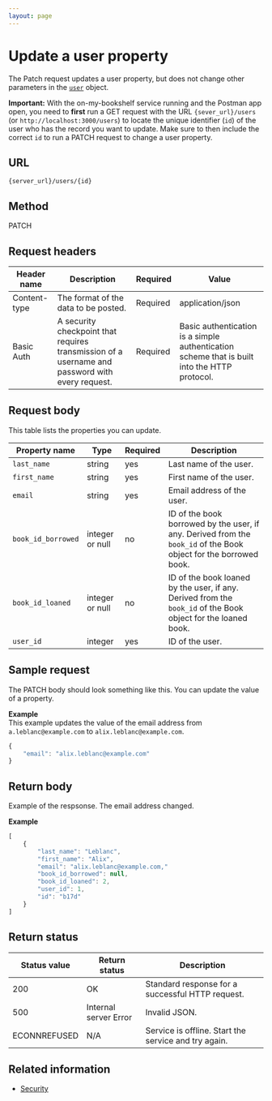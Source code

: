 ```yaml
---
layout: page
---
```


# Update a user property

The Patch request updates a user property, but does not change other parameters in the [`user`](user.md) object.

**Important:** With the on-my-bookshelf service running and the Postman app open, you need to **first** run a GET request with the URL `{sever_url}/users` (or `http://localhost:3000/users`) to locate the unique identifier (`id`) of the user who has the record you want to update. Make sure to then include the correct `id` to run a PATCH request to change a user property. 

## URL

```shell
{server_url}/users/{id}
```

## Method

PATCH

## Request headers

| Header name | Description | Required | Value |
| -------------- | ------ | ------------ |------------ |
| Content-type | The format of the data to be posted. | Required | application/json |
| Basic Auth | A security checkpoint that requires transmission of a username and password with every request. | Required | Basic authentication is a simple authentication scheme that is built into the HTTP protocol. |


## Request body

This table lists the properties you can update.

| Property name      | Type   | Required | Description                | 
| -------------- | ------ | -------- | -------------------------- | 
| `last_name`      | string | yes      | Last name of the user.     |       
| `first_name`     | string | yes      | First name of the user.    |       
| `email`          | string | yes      | Email address of the user. | 
| `book_id_borrowed` | integer or null | no | ID of the book borrowed by the user, if any. Derived from the `book_id` of the Book object for the borrowed book. |
| `book_id_loaned` | integer or null | no | ID of the book loaned by the user, if any. Derived from the `book_id` of the Book object for the loaned book.  |
| `user_id` | integer | yes | ID of the user. |

## Sample request

The PATCH body should look something like this. You can update the value of a property. 

**Example**<br>
This example updates the value of the email address from `a.leblanc@example.com` to `alix.leblanc@example.com`.

```js
{
    "email": "alix.leblanc@example.com"
}
```

## Return body

Example of the respsonse. The email address changed. 

**Example**

```js
[
    {
        "last_name": "Leblanc",
        "first_name": "Alix",
        "email": "alix.leblanc@example.com,"
        "book_id_borrowed": null,
        "book_id_loaned": 2,  
        "user_id": 1,
        "id": "b17d"
    }
]
```
## Return status

| Status value | Return status | Description |
| ------------- | ----------- | ----------- |
| 200 | OK | Standard response for a successful HTTP request. |
| 500 | Internal server Error | Invalid JSON. |
| ECONNREFUSED | N/A | Service is offline. Start the service and try again. |

## Related information

* [Security](quickstart.md#security)